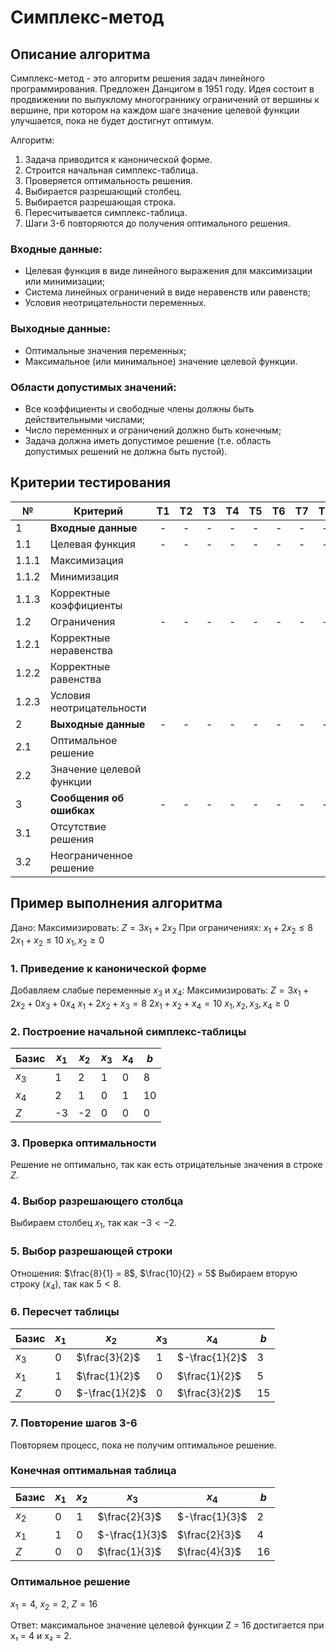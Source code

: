 # Симплекс-метод
## Описание алгоритма

Симплекс-метод - это алгоритм решения задач линейного программирования. Предложен Данцигом в 1951 году. Идея состоит в продвижении по выпуклому многограннику ограничений от вершины к вершине, при котором на каждом шаге значение целевой функции улучшается, пока не будет достигнут оптимум.

Алгоритм:
1. Задача приводится к канонической форме. 
2. Строится начальная симплекс-таблица.
3. Проверяется оптимальность решения.
4. Выбирается разрешающий столбец.
5. Выбирается разрешающая строка.
6. Пересчитывается симплекс-таблица.
7. Шаги 3-6 повторяются до получения оптимального решения.

### Входные данные:
- Целевая функция в виде линейного выражения для максимизации или минимизации;
- Система линейных ограничений в виде неравенств или равенств;
- Условия неотрицательности переменных.

### Выходные данные:
- Оптимальные значения переменных;
- Максимальное (или минимальное) значение целевой функции.

### Области допустимых значений:
- Все коэффициенты и свободные члены должны быть действительными числами;
- Число переменных и ограничений должно быть конечным;
- Задача должна иметь допустимое решение (т.е. область допустимых решений не должна быть пустой).

## Критерии тестирования
| №     | Критерий                 | Т1 | Т2 | Т3 | Т4 | Т5 | Т6 | Т7 | Т8 |
|-------|--------------------------|:--:|:--:|:--:|:--:|:--:|:--:|:--:|:--:|
| 1     | **Входные данные**       | -  | -  | -  | -  | -  | -  | -  | -  |
| 1.1   | Целевая функция          | -  | -  | -  | -  | -  | -  | -  | -  |
| 1.1.1 | Максимизация             |    |    |    |    |    |    |    |    |
| 1.1.2 | Минимизация              |    |    |    |    |    |    |    |    |
| 1.1.3 | Корректные коэффициенты  |    |    |    |    |    |    |    |    |
| 1.2   | Ограничения              | -  | -  | -  | -  | -  | -  | -  | -  |
| 1.2.1 | Корректные неравенства   |    |    |    |    |    |    |    |    |
| 1.2.2 | Корректные равенства     |    |    |    |    |    |    |    |    |
| 1.2.3 | Условия неотрицательности|    |    |    |    |    |    |    |    |
| 2     | **Выходные данные**      | -  | -  | -  | -  | -  | -  | -  | -  |
| 2.1   | Оптимальное решение      |    |    |    |    |    |    |    |    |
| 2.2   | Значение целевой функции |    |    |    |    |    |    |    |    |
| 3     | **Сообщения об ошибках** | -  | -  | -  | -  | -  | -  | -  | -  |
| 3.1   | Отсутствие решения       |    |    |    |    |    |    |    |    |
| 3.2   | Неограниченное решение   |    |    |    |    |    |    |    |    |

## Пример выполнения алгоритма

Дано: Максимизировать: $Z = 3x_1 + 2x_2$
При ограничениях:
$x_1 + 2x_2 \leq 8$
$2x_1 + x_2 \leq 10$
$x_1, x_2 \geq 0$

### 1. Приведение к канонической форме

Добавляем слабые переменные $x_3$ и $x_4$:
Максимизировать: $Z = 3x_1 + 2x_2 + 0x_3 + 0x_4$
$x_1 + 2x_2 + x_3 = 8$
$2x_1 + x_2 + x_4 = 10$
$x_1, x_2, x_3, x_4 \geq 0$

### 2. Построение начальной симплекс-таблицы

| Базис | $x_1$ | $x_2$ | $x_3$ | $x_4$ | $b$  |
|-------|-------|-------|-------|-------|------|
| $x_3$ | 1     | 2     | 1     | 0     | 8    |
| $x_4$ | 2     | 1     | 0     | 1     | 10   |
| $Z$   | -3    | -2    | 0     | 0     | 0    |

### 3. Проверка оптимальности

Решение не оптимально, так как есть отрицательные значения в строке $Z$.

### 4. Выбор разрешающего столбца

Выбираем столбец $x_1$, так как $-3 < -2$.

### 5. Выбор разрешающей строки

Отношения: $\frac{8}{1} = 8$, $\frac{10}{2} = 5$
Выбираем вторую строку ($x_4$), так как $5 < 8$.

### 6. Пересчет таблицы

| Базис | $x_1$ | $x_2$ | $x_3$ | $x_4$ | $b$  |
|-------|-------|-------|-------|-------|------|
| $x_3$ | 0     | $\frac{3}{2}$ | 1     | $-\frac{1}{2}$ | 3    |
| $x_1$ | 1     | $\frac{1}{2}$ | 0     | $\frac{1}{2}$  | 5    |
| $Z$   | 0     | $-\frac{1}{2}$ | 0     | $\frac{3}{2}$  | 15   |

### 7. Повторение шагов 3-6

Повторяем процесс, пока не получим оптимальное решение.

### Конечная оптимальная таблица

| Базис | $x_1$ | $x_2$ | $x_3$ | $x_4$ | $b$  |
|-------|-------|-------|-------|-------|------|
| $x_2$ | 0     | 1     | $\frac{2}{3}$ | $-\frac{1}{3}$ | 2    |
| $x_1$ | 1     | 0     | $-\frac{1}{3}$ | $\frac{2}{3}$  | 4    |
| $Z$   | 0     | 0     | $\frac{1}{3}$  | $\frac{4}{3}$  | 16   |

### Оптимальное решение

$x_1 = 4$, $x_2 = 2$, $Z = 16$

Ответ: максимальное значение целевой функции Z = 16 достигается при x₁ = 4 и x₂ = 2.
